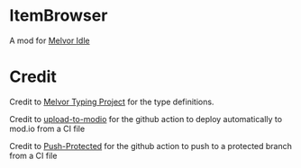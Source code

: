 # ItemBrowser

A mod for [Melvor Idle](https://melvoridle.com/)


# Credit

Credit to [Melvor Typing Project](https://github.com/coolrox95/Melvor-Typing-Project) for the type definitions.

Credit to [upload-to-modio](https://github.com/nickelc/upload-to-modio) for the github action to deploy automatically to mod.io from a CI file

Credit to [Push-Protected](https://github.com/CasperWA/push-protected) for the github action to push to a protected branch from a CI file
